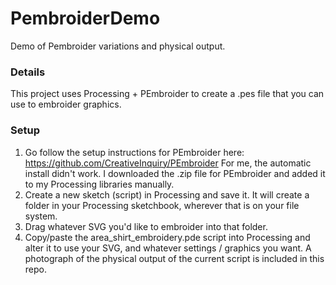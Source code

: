 # PembroiderDemo
Demo of Pembroider variations and physical output.

### Details
This project uses Processing + PEmbroider to create a .pes file that you can use to embroider graphics.

### Setup
1. Go follow the setup instructions for PEmbroider here: https://github.com/CreativeInquiry/PEmbroider
For me, the automatic install didn't work. I downloaded the .zip file for PEmbroider and added it to my Processing libraries manually.
2. Create a new sketch (script) in Processing and save it. It will create a folder in your Processing sketchbook, wherever that is on your file system.
3. Drag whatever SVG you'd like to embroider into that folder.
4. Copy/paste the area_shirt_embroidery.pde script into Processing and alter it to use your SVG, and whatever settings / graphics you want. A photograph of the physical output of the current script is included in this repo.
